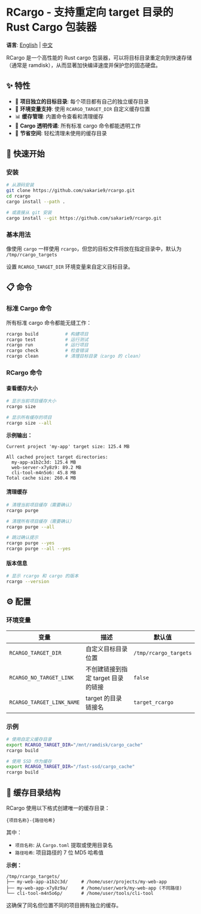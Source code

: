 # RCargo - 支持重定向 target 目录的 Rust Cargo 包装器

**语言**: [English](README.md) | [中文](README_cn.md)

RCargo 是一个高性能的 Rust cargo 包装器，可以将目标目录重定向到快速存储（通常是 ramdisk），从而显著加快编译速度并保护您的固态硬盘。

## ✨ 特性

- 🚀 **项目独立的目标目录**: 每个项目都有自己的独立缓存目录
- 🔧 **环境变量支持**: 使用 `RCARGO_TARGET_DIR` 自定义缓存位置
- 📊 **缓存管理**: 内置命令查看和清理缓存
- 🔄 **Cargo 透明传递**: 所有标准 cargo 命令都能透明工作
- 💾 **节省空间**: 轻松清理未使用的缓存目录

## 🚀 快速开始

### 安装

```bash
# 从源码安装
git clone https://github.com/sakarie9/rcargo.git
cd rcargo
cargo install --path .

# 或直接从 git 安装
cargo install --git https://github.com/sakarie9/rcargo.git
```

### 基本用法

像使用 `cargo` 一样使用 `rcargo`，但您的目标文件将放在指定目录中，默认为 `/tmp/rcargo_targets`

设置 `RCARGO_TARGET_DIR` 环境变量来自定义目标目录。

## 📋 命令

### 标准 Cargo 命令

所有标准 cargo 命令都能无缝工作：

```bash
rcargo build          # 构建项目
rcargo test           # 运行测试  
rcargo run            # 运行项目
rcargo check          # 检查错误
rcargo clean          # 清理目标目录（cargo 的 clean）
```

### RCargo 命令

#### 查看缓存大小

```bash
# 显示当前项目缓存大小
rcargo size

# 显示所有缓存的项目
rcargo size --all
```

**示例输出：**

```text
Current project 'my-app' target size: 125.4 MB
```

```text
All cached project target directories:
  my-app-a1b2c3d: 125.4 MB
  web-server-x7y8z9: 89.2 MB  
  cli-tool-m4n5o6: 45.8 MB
Total cache size: 260.4 MB
```

#### 清理缓存

```bash
# 清理当前项目缓存（需要确认）
rcargo purge

# 清理所有项目缓存（需要确认）
rcargo purge --all

# 跳过确认提示
rcargo purge --yes
rcargo purge --all --yes
```

#### 版本信息

```bash
# 显示 rcargo 和 cargo 的版本
rcargo --version
```

## ⚙️ 配置

### 环境变量

| 变量 | 描述 | 默认值 |
|------|------|--------|
| `RCARGO_TARGET_DIR` | 自定义目标目录位置 | `/tmp/rcargo_targets` |
| `RCARGO_NO_TARGET_LINK` | 不创建链接到指定 target 目录的链接 | `false` |
| `RCARGO_TARGET_LINK_NAME` | target 的目录链接名 | `target_rcargo` |

### 示例

```bash
# 使用自定义缓存目录
export RCARGO_TARGET_DIR="/mnt/ramdisk/cargo_cache"
rcargo build

# 使用 SSD 作为缓存
export RCARGO_TARGET_DIR="/fast-ssd/cargo_cache" 
rcargo build
```

## 📁 缓存目录结构

RCargo 使用以下格式创建唯一的缓存目录：

```text
{项目名称}-{路径哈希}
```

其中：

- `项目名称`: 从 `Cargo.toml` 提取或使用目录名
- `路径哈希`: 项目路径的 7 位 MD5 哈希值

**示例：**

```text
/tmp/rcargo_targets/
├── my-web-app-a1b2c3d/     # /home/user/projects/my-web-app
├── my-web-app-x7y8z9a/     # /home/user/work/my-web-app (不同路径)
└── cli-tool-m4n5o6p/       # /home/user/tools/cli-tool
```

这确保了同名但位置不同的项目拥有独立的缓存。
